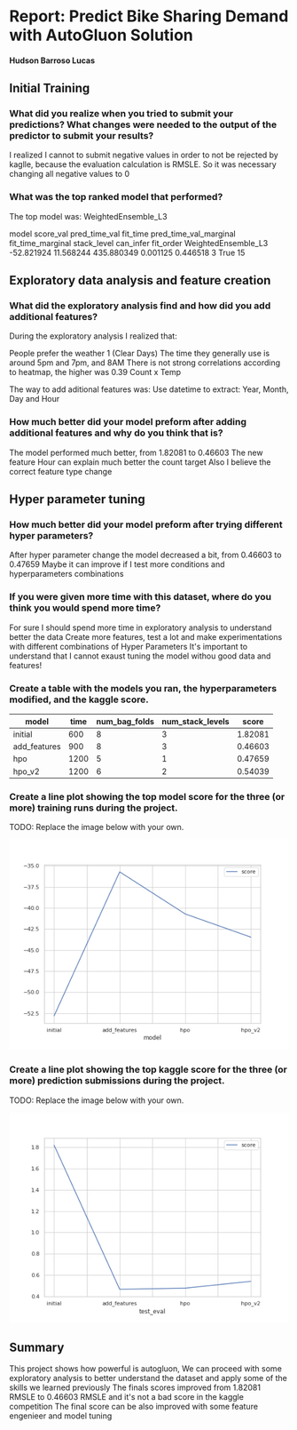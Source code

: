 # Report: Predict Bike Sharing Demand with AutoGluon Solution
#### Hudson Barroso Lucas

## Initial Training
### What did you realize when you tried to submit your predictions? What changes were needed to the output of the predictor to submit your results?
I realized I cannot to submit negative values in order to not be rejected by kaglle, because the evaluation calculation is RMSLE.
So it was necessary changing all negative values to 0

### What was the top ranked model that performed?
The top model was: WeightedEnsemble_L3

model                 score_val      pred_time_val  fit_time     pred_time_val_marginal    fit_time_marginal stack_level   can_infer  fit_order
WeightedEnsemble_L3  -52.821924      11.568244      435.880349   0.001125                  0.446518          3             True       15

## Exploratory data analysis and feature creation
### What did the exploratory analysis find and how did you add additional features?

During the exploratory analysis I realized that:

People prefer the weather 1 (Clear Days)
The time they generally use is around 5pm and 7pm, and 8AM
There is not strong correlations according to heatmap, the higher was 0.39 Count x Temp 

The way to add aditional features was:
Use datetime to extract: Year, Month, Day and Hour

### How much better did your model preform after adding additional features and why do you think that is?
The model performed much better, from 1.82081 to 0.46603
The new feature Hour can explain much better the count target
Also I believe the correct feature type change

## Hyper parameter tuning
### How much better did your model preform after trying different hyper parameters?
After hyper parameter change the model decreased a bit, from 0.46603 to 0.47659
Maybe it can improve if I test more conditions and hyperparameters combinations

### If you were given more time with this dataset, where do you think you would spend more time?
For sure I should spend more time in exploratory analysis to understand better the data 
Create more features, test a lot and make experimentations with different combinations of Hyper Parameters
It's important to understand that I cannot exaust tuning the model withou good data and features! 

### Create a table with the models you ran, the hyperparameters modified, and the kaggle score.

|model|time|num_bag_folds|num_stack_levels|score|
|--|--|--|--|--|
|initial|600|8|3|1.82081|
|add_features|900|8|3|0.46603|
|hpo|1200|5|1|0.47659|
|hpo_v2|1200|6|2|0.54039|

### Create a line plot showing the top model score for the three (or more) training runs during the project.

TODO: Replace the image below with your own.

![model_train_score.png](./model_train_score.png)


### Create a line plot showing the top kaggle score for the three (or more) prediction submissions during the project.

TODO: Replace the image below with your own.

![model_test_score.png](./model_test_score.png)

## Summary
This project shows how powerful is autogluon,
We can proceed with some exploratory analysis to better understand the dataset and apply some of the skills we learned previously
The finals scores improved from 1.82081 RMSLE to 0.46603 RMSLE and it's not a bad score in the kaggle competition 
The final score can be also improved with some feature engenieer and model tuning
